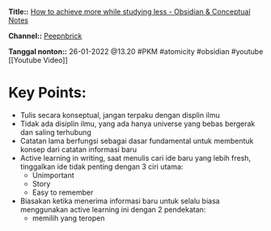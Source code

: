 **Title::** [How to achieve more while studying less - Obsidian & Conceptual Notes](https://www.youtube.com/watch?v=MYJsGksojms)

**Channel::** [Peepnbrick](https://www.youtube.com/channel/UCJp5TSP6OJ_SXx8dcbjmEmA)

**Tanggal nonton::** 26-01-2022 @13.20
#PKM #atomicity #obsidian  #youtube [[Youtube Video]]

# Key Points:
- Tulis secara konseptual, jangan terpaku dengan displin ilmu
- Tidak ada disiplin ilmu, yang ada hanya universe yang bebas bergerak dan saling terhubung
- Catatan lama berfungsi sebagai dasar fundamental untuk membentuk konsep dari catatan informasi baru
- Active learning in writing, saat menulis cari ide baru yang lebih fresh, tinggalkan ide tidak penting dengan 3 ciri utama:
	- Unimportant
	- Story
	- Easy to remember
- Biasakan ketika menerima informasi baru untuk selalu biasa menggunakan active learning ini dengan 2 pendekatan:
	- memilih yang teropen